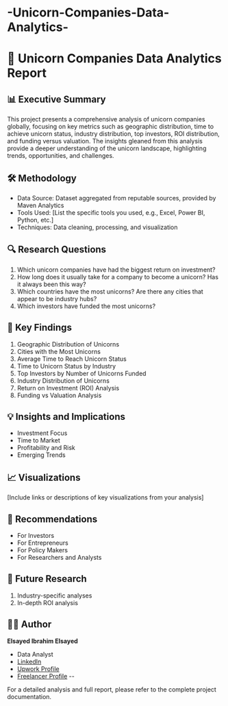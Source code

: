 # -Unicorn-Companies-Data-Analytics-
# 🦄 Unicorn Companies Data Analytics Report

## 📊 Executive Summary
This project presents a comprehensive analysis of unicorn companies globally, focusing on key metrics such as geographic distribution, time to achieve unicorn status, industry distribution, top investors, ROI distribution, and funding versus valuation. The insights gleaned from this analysis provide a deeper understanding of the unicorn landscape, highlighting trends, opportunities, and challenges.

## 🛠️ Methodology
- Data Source: Dataset aggregated from reputable sources, provided by Maven Analytics
- Tools Used: [List the specific tools you used, e.g., Excel, Power BI, Python, etc.]
- Techniques: Data cleaning, processing, and visualization

## 🔍 Research Questions
1. Which unicorn companies have had the biggest return on investment?
2. How long does it usually take for a company to become a unicorn? Has it always been this way?
3. Which countries have the most unicorns? Are there any cities that appear to be industry hubs?
4. Which investors have funded the most unicorns?

## 🌟 Key Findings
1. Geographic Distribution of Unicorns
2. Cities with the Most Unicorns
3. Average Time to Reach Unicorn Status
4. Time to Unicorn Status by Industry
5. Top Investors by Number of Unicorns Funded
6. Industry Distribution of Unicorns
7. Return on Investment (ROI) Analysis
8. Funding vs Valuation Analysis

## 💡 Insights and Implications
- Investment Focus
- Time to Market
- Profitability and Risk
- Emerging Trends

## 📈 Visualizations
[Include links or descriptions of key visualizations from your analysis]

## 🚀 Recommendations
- For Investors
- For Entrepreneurs
- For Policy Makers
- For Researchers and Analysts

## 🔮 Future Research
1. Industry-specific analyses
2. In-depth ROI analysis

## 👨‍💻 Author
**Elsayed Ibrahim Elsayed**
- Data Analyst
- [LinkedIn](https://www.linkedin.com/in/elsayed-ibrahim-8102ab2a4/)
- [Upwork Profile](https://www.upwork.com/freelancers/~0146342c36931cac28?p=1829631410132398080)
- [Freelancer Profile](https://www.freelancer.com/u/elsayedibraheem2)
--

For a detailed analysis and full report, please refer to the complete project documentation.
